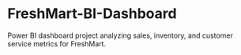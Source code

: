 # FreshMart-BI-Dashboard
Power BI dashboard project analyzing sales, inventory, and customer service metrics for FreshMart.
